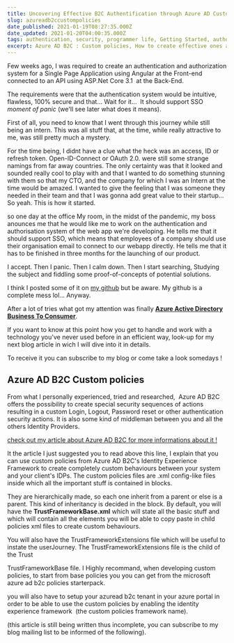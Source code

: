 ```yaml
---
title: Uncovering Effective B2C Authentification through Azure AD Custom Policies
slug: azureadb2ccustompolicies
date_published: 2021-01-19T08:27:35.000Z
date_updated: 2021-01-20T04:00:35.000Z
tags: authentication, security, programmer life, Getting Started, authorization, webapp
excerpt: Azure AD B2C : Custom policies, How to create effective ones and how I discovered them as a solution for a Business-to-Client web-app authentication solution.
---
```


Few weeks ago, I was required to create an authentication and authorization system for a Single Page Application using Angular at the Front-end connected to an API using ASP.Net Core 3.1  at the Back-End.

The requirements were that the authentication system would be intuitive, flawless, 100% secure and that... Wait for it...  It should support SSO *moment of panic* (we'll see later what does it means). 

First of all, you need to know that I went through this journey while still being an intern. This was all stuff that, at the time, while really attractive to me, was still pretty much a mystery.

For the time being, I didnt have a clue what the heck was an access, ID or refresh token. Open-ID-Connect or OAuth 2.0. were still some strange namings from far away countries. The only certainty was that it looked and sounded really cool to play with and that I wanted to do something stunning with them so that my CTO, and the company for which I was an Intern at the time would be amazed. I wanted to give the feeling that I was someone they needed in their team and that I was gonna add great value to their startup... So yeah. This is how it started.

so one day at the office My room, in the midst of the pandemic, my boss anounces me that he would like me to work on the authentication and authorisation system of the web app we're developing. He tells me that it should support SSO, which means that employees of a company should use their organisation email to connect to our webapp directly. He tells me that it has to be finished in three months for the launching of our product.

I accept. Then I panic. Then I calm down. Then I start searching, Studying the subject and fiddling some proof-of-concepts of potential solutions.

I think I posted some of it on [my github](www.github.com/mathieu2em) but be aware. My github is a complete mess lol... Anyway.

After a lot of tries what got my attention was finally [**Azure Active Directory Business To Consumer**](/what-is-azure-ad-b2c/).

If you want to know at this point how you get to handle and work with a technology you've never used before in an efficient way, look-up for my next blog article in wich I will dive into it in details.

To receive it you can subscribe to my blog or come take a look somedays !

## Azure AD B2C Custom policies

From what I personally experienced, tried and researched,  Azure AD B2C offers the possibility to create special security sequences of actions resulting in a custom Login, Logout, Password reset or other authentication security actions. It is also some kind of middleman between you and all the others Identity Providers.

[check out my article about Azure AD B2C for more informations about it !](/what-is-azure-ad-b2c/)

It the article I just suggested you to read above this line, I explain that you can use custom policies from Azure AD B2C's Identity Experience Framework to create completely custom behaviours between your system and your client's IDPs. 
The custom policies files are .xml config-like files inside which all the important stuff is contained in blocks.

They are hierarchically made, so each one inherit from a parent or else is a parent. This kind of inheritancy is decided in the <BasePolicy> block. By default, you will have the **TrustFrameworkBase.xml** which will state all the basic stuff and which will contain all the elements you will be able to copy paste in child policies xml files to create custom behaviours.

You will also have the TrustFrameworkExtensions file which will be useful to instate the userJourney. The TrustFrameworkExtensions file is the child of the Trust

TrustFrameworkBase file. I Highly recommand, when developing custom policies, to start from base policies you you can get from the microsoft azure ad b2c policies starterpack.

you will also have to setup your azuread b2c tenant in your azure portal in order to be able to use the custom policies by enabling the identity experience framework  (the custom policies framework name).

(this article is still being written thus incomplete, you can subscribe to my blog mailing list to be informed of the following).
